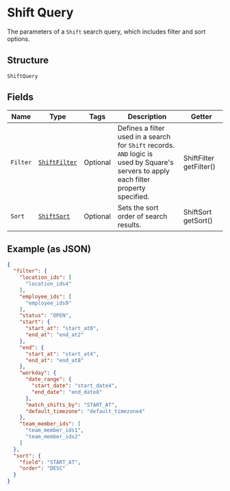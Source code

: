 
# Shift Query

The parameters of a `Shift` search query, which includes filter and sort options.

## Structure

`ShiftQuery`

## Fields

| Name | Type | Tags | Description | Getter |
|  --- | --- | --- | --- | --- |
| `Filter` | [`ShiftFilter`](../../doc/models/shift-filter.md) | Optional | Defines a filter used in a search for `Shift` records. `AND` logic is<br>used by Square's servers to apply each filter property specified. | ShiftFilter getFilter() |
| `Sort` | [`ShiftSort`](../../doc/models/shift-sort.md) | Optional | Sets the sort order of search results. | ShiftSort getSort() |

## Example (as JSON)

```json
{
  "filter": {
    "location_ids": [
      "location_ids4"
    ],
    "employee_ids": [
      "employee_ids9"
    ],
    "status": "OPEN",
    "start": {
      "start_at": "start_at0",
      "end_at": "end_at2"
    },
    "end": {
      "start_at": "start_at4",
      "end_at": "end_at8"
    },
    "workday": {
      "date_range": {
        "start_date": "start_date4",
        "end_date": "end_date8"
      },
      "match_shifts_by": "START_AT",
      "default_timezone": "default_timezone4"
    },
    "team_member_ids": [
      "team_member_ids1",
      "team_member_ids2"
    ]
  },
  "sort": {
    "field": "START_AT",
    "order": "DESC"
  }
}
```

